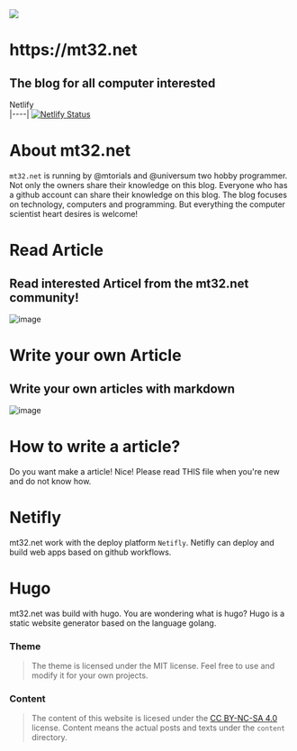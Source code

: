 <img src="https://user-images.githubusercontent.com/39274150/111981613-30d1ff00-8b08-11eb-8767-b89f2e0970be.png"/>
<h1>https://mt32.net</h1>
<h2>The blog for all computer interested</h2>

 Netlify  
|----|
[![Netlify Status](https://api.netlify.com/api/v1/badges/4e30a997-7aa8-4fa2-8856-93e9b9a5ee39/deploy-status)](https://app.netlify.com/sites/mtorials-test/deploys)

# About mt32.net

`mt32.net` is running by @mtorials and @universum two hobby programmer. 
Not only the owners share their knowledge on this blog. Everyone who has a github account can share their knowledge on this blog. 
The blog focuses on technology, computers and programming. But everything the computer scientist heart desires is welcome!

# Read Article 
## Read interested Articel from the mt32.net community!
![image](https://user-images.githubusercontent.com/39274150/111983170-1e58c500-8b0a-11eb-960a-54296d572d8e.png)

# Write your own Article 
## Write your own articles with markdown
![image](https://user-images.githubusercontent.com/39274150/111983370-59f38f00-8b0a-11eb-9b6b-377c71e16d35.png)

# How to write a article?

Do you want make a article! Nice! Please read THIS file when you're new and do not know how.

# Netifly

mt32.net work with the deploy platform `Netifly`. Netifly can deploy and build web apps based on github workflows.

# Hugo

mt32.net was build with hugo. You are wondering what is hugo? Hugo is a static website generator based on the language golang.

### Theme

> The theme is licensed under the MIT license. Feel free to use and modify it for your own projects.

### Content

>The content of this website is licesed under the [CC BY-NC-SA 4.0](https://creativecommons.org/licenses/by-nc-sa/4.0/) license.
>Content means the actual posts and texts under the `content` directory.
> 
